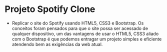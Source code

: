 # Projeto Spotify Clone
  - Replicar o site do Spotify usando HTML5, CSS3 e Bootstrap. Os conceitos foram pensados para que o site possa ser acessado de qualquer dispositivo, um das vantagens de usar o HTML5, CSS3 aliado com o Bootstrap é que podemos entragar um projeto simples e eficiente atendendo bem as exigências da web atual.
